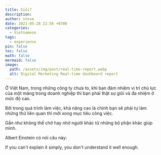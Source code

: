 ```yaml
---
title: Giỏi?
description: 
author: steve
date: 2021-05-28 22:56 +0700
categories:
  - Vietnamese
tags:
  - experience
pin: false
toc: false
math: false
mermaid: false
image:
  path: /assets/img/post/real-time-report.webp
  alt: Digital Marketing Real-time dashboard report
---
```

Ở Việt Nam, trong những công ty chưa to, khi bạn đảm nhiệm vị trí chủ lực của một mảng trong doanh nghiệp thì bạn phải thật sự giỏi và đa nhiệm ở mức độ cao.

Bởi trong quá trình làm việc, khả năng cao là chính bạn sẽ phải tự làm những thứ liên quan thì mới xong mục tiêu công việc.

Gần như không thể chờ hay nhờ người khác từ những bộ phận khác giúp mình.

Albert Einstein có nói câu này:

If you can't explain it simply, you don't understand it well enough.